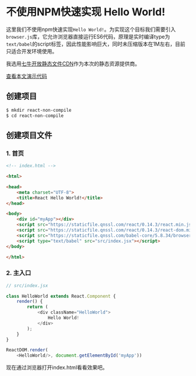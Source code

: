 # 不使用NPM快速实现 Hello World!

这里我们不使用npm快速实现`Hello World!`。为实现这个目标我们需要引入`browser.js`库，它允许浏览器直接运行ES6代码，原理是实时编译type为`text/babel`的script标签，因此性能影响巨大，同时未压缩版本在1M左右，目前只适合开发环境使用。

我选用[七牛开放静态文件CDN](http://www.staticfile.org)作为本次的静态资源提供商。

[查看本文演示代码](samples/react-non-compile)

## 创建项目

```sh
$ mkdir react-non-compile
$ cd react-non-compile
```

## 创建项目文件

### 1. 首页

```html
<!-- index.html -->

<html>

<head>
    <meta charset="UTF-8">
    <title>React Hello World!</title>
</head>

<body>
    <div id="myApp"></div>
    <script src="https://staticfile.qnssl.com/react/0.14.3/react.min.js"></script>
    <script src="https://staticfile.qnssl.com/react/0.14.3/react-dom.min.js"></script>
    <script src="https://staticfile.qnssl.com/babel-core/5.8.34/browser.min.js"></script>
    <script type="text/babel" src="src/index.jsx"></script>
</body>

</html>
```

### 2. 主入口

```JavaScript
// src/index.jsx

class HelloWorld extends React.Component {
    render() {
        return (
            <div className="HelloWorld">
                Hello World!
            </div>
        );
    }
}

ReactDOM.render(
    <HelloWorld/>, document.getElementById('myApp'))
```

现在通过浏览器打开index.html看看效果吧。

